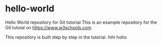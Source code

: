 # hello-world
Hello World repository for Git tutorial
This is an example repository for the Git tutoial on https://www.w3schools.com

This repository is built step by step in the tutorial.
hihi
hoho
